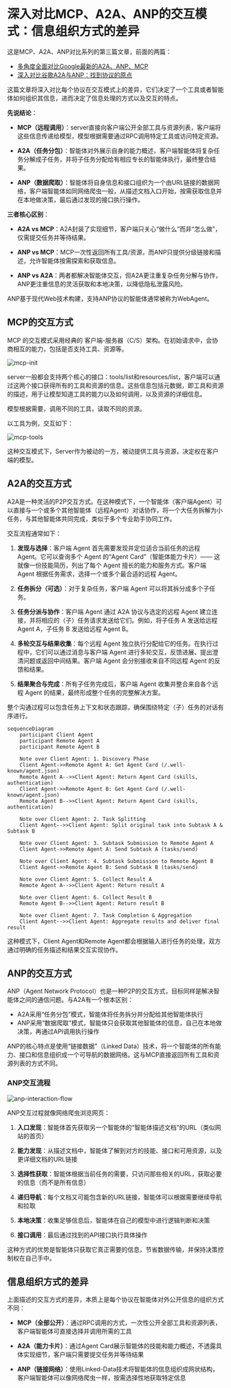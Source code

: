 # 深入对比MCP、A2A、ANP的交互模式：信息组织方式的差异

这是MCP、A2A、ANP对比系列的第三篇文章，前面的两篇：
- [多角度全面对比Google最新的A2A、ANP、MCP](/blogs/cn/多角度全面对比Google最新的A2A、ANP、MCP.md)
- [深入对比谷歌A2A与ANP：找到协议的原点](/blogs/cn/深入对比谷歌A2A与ANP：找到协议的原点.md)

这篇文章将深入对比每个协议在交互模式上的差异，它们决定了一个工具或者智能体如何组织其信息，进而决定了信息处理的方式以及交互的特点。

**先说结论**：

- **MCP（远程调用）**：server直接向客户端公开全部工具与资源列表，客户端将这些信息传递给模型，模型根据需要通过RPC调用特定工具或访问特定资源。

- **A2A（任务分包）**：智能体对外展示自身的能力概述，客户端智能体将复杂任务分解成子任务，并将子任务分配给有相应专长的智能体执行，最终整合结果。

- **ANP（数据爬取）**：智能体将自身信息和接口组织为一个由URL链接的数据网络，客户端智能体如同网络爬虫一般，从描述文档入口开始，按需获取信息并在本地做决策，最后通过发现的接口执行操作。

**三者核心区别**：

- **A2A vs MCP**：A2A封装了实现细节，客户端只关心“做什么”而非“怎么做”，仅需提交任务并等待结果。

- **ANP vs MCP**：MCP一次性返回所有工具/资源，而ANP只提供分级链接和描述，允许智能体按需探索和获取信息。

- **ANP vs A2A**：两者都解决智能体交互，但A2A更注重复杂任务分解与协作，ANP更注重信息的灵活获取和本地决策，以降低隐私泄露风险。

ANP基于现代Web技术构建，支持ANP协议的智能体通常被称为WebAgent。

## MCP的交互方式

MCP 的交互模式采用经典的 客户端-服务器（C/S）架构。在初始请求中，会协商相互的能力，包括是否支持工具、资源等。

![mcp-init](/blogs/images/mcp-init.png)

server一般都会支持两个核心的接口：tools/list和resources/list，客户端可以通过这两个接口获得所有的工具和资源的信息。这些信息包括元数据，即工具和资源的描述，用于让模型知道工具的能力以及如何调用，以及资源的详细信息。

模型根据需要，调用不同的工具，读取不同的资源。

以工具为例，交互如下：

![mcp-tools](/blogs/images/mcp-tools.png)

这种交互模式下，Server作为被动的一方，被动提供工具与资源，决定权在客户端的模型。

## A2A的交互方式

A2A是一种灵活的P2P交互方式。在这种模式下，一个智能体（客户端Agent）可以直接与一个或多个其他智能体（远程Agent）对话协作，将一个大任务拆解为小任务，与其他智能体共同完成，类似于多个专业助手协同工作。

交互流程通常如下：
1.  **发现与选择**：客户端 Agent 首先需要发现并定位适合当前任务的远程 Agent。它可以查询多个 Agent 的“Agent Card”（智能体能力卡片）—— 这就像一份技能简历，列出了每个 Agent 擅长的能力和服务方式。客户端 Agent 根据任务需求，选择一个或多个最合适的远程 Agent。

2.  **任务拆分（可选）**：对于复杂任务，客户端 Agent 可以将其拆分成多个子任务。

3.  **任务分派与协作**：客户端 Agent 通过 A2A 协议与选定的远程 Agent 建立连接，并将相应的（子）任务请求发送给它们。例如，将子任务 A 发送给远程 Agent A，子任务 B 发送给远程 Agent B。

4.  **多轮交互与结果收集**：每个远程 Agent 独立执行分配给它的任务。在执行过程中，它们可以通过消息与客户端 Agent 进行多轮交互，反馈进展、提出澄清问题或返回中间结果。客户端 Agent 会分别接收来自不同远程 Agent 的反馈和结果。

5.  **结果聚合与完成**：所有子任务完成后，客户端 Agent 收集并整合来自各个远程 Agent 的结果，最终形成整个任务的完整解决方案。

整个沟通过程可以包含任务上下文和状态跟踪，确保围绕特定（子）任务的对话有序进行。

```mermaid
sequenceDiagram
    participant Client Agent
    participant Remote Agent A
    participant Remote Agent B

    Note over Client Agent: 1. Discovery Phase
    Client Agent->>Remote Agent A: Get Agent Card (/.well-known/agent.json)
    Remote Agent A-->>Client Agent: Return Agent Card (skills, authentication)
    Client Agent->>Remote Agent B: Get Agent Card (/.well-known/agent.json)
    Remote Agent B-->>Client Agent: Return Agent Card (skills, authentication)

    Note over Client Agent: 2. Task Splitting
    Client Agent-->>Client Agent: Split original task into Subtask A & Subtask B

    Note over Client Agent: 3. Subtask Submission to Remote Agent A
    Client Agent->>Remote Agent A: Send Subtask A (tasks/send)

    Note over Client Agent: 4. Subtask Submission to Remote Agent B
    Client Agent->>Remote Agent B: Send Subtask B (tasks/send)

    Note over Client Agent: 5. Collect Result A
    Remote Agent A-->>Client Agent: Return result A

    Note over Client Agent: 6. Collect Result B
    Remote Agent B-->>Client Agent: Return result B

    Note over Client Agent: 7. Task Completion & Aggregation
    Client Agent-->>Client Agent: Aggregate results and deliver final result
```

这种模式下，Client Agent和Remote Agent都会根据输入进行任务的处理，双方通过明确的任务描述和结果交互实现协作。

## ANP的交互方式

ANP（Agent Network Protocol）也是一种P2P的交互方式，目标同样是解决智能体之间的通信问题。与A2A有一个根本区别：

- A2A采用“任务分包”模式，智能体将任务拆分并分配给其他智能体执行
- ANP采用“数据爬取”模式，智能体只会获取其他智能体的信息，自己在本地做决策，再通过API调用执行操作

ANP的核心特点是使用“链接数据”（Linked Data）技术，将一个智能体的所有能力、接口和信息组织成一个可导航的数据网络。这与MCP直接返回所有工具和资源列表的方式不同。

### ANP交互流程

![anp-interaction-flow](/blogs/images/anp-interaction-flow.png)

ANP交互过程就像网络爬虫浏览网页：

1. **入口发现**：智能体首先获取另一个智能体的“智能体描述文档”的URL（类似网站的首页）

2. **能力发现**：从描述文档中，智能体了解到对方的技能、接口和可用资源，以及更详细文档的URL链接

3. **选择性获取**：智能体根据当前任务的需要，只访问那些相关的URL，获取必要的信息（而不是所有信息）

4. **递归导航**：每个文档又可能包含新的URL链接，智能体可以根据需要继续导航和拉取

5. **本地决策**：收集足够信息后，智能体在自己的模型中进行逻辑判断和决策

6. **接口调用**：最后通过找到的API接口执行具体操作

这种方式的优势是智能体只获取它真正需要的信息，节省数据传输，并保持决策控制权在自己手中。


## 信息组织方式的差异

上面描述的交互方式的差异，本质上是每个协议在智能体对外公开信息的组织方式不同：

- **MCP（全部公开）**：通过RPC调用的方式，一次性公开全部工具和资源列表，客户端智能体可直接选择并调用所需的工具

- **A2A（能力卡片）**：通过Agent Card展示智能体的技能和能力概述，不透露具体实现细节，客户端只需要提交任务并等待结果

- **ANP（链接网络）**：使用Linked-Data技术将智能体的信息组织成网状结构，客户端智能体可以像网络爬虫一样，按需选择性地获取特定信息


